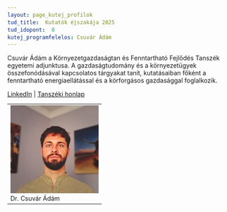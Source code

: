 ```yaml
---
layout: page_kutej_profilok
tud_title:  Kutatók éjszakája 2025
tud_idopont:  0
kutej_programfelelos: Csuvár Ádám
---
```


Csuvár Ádám a Környezetgazdaságtan és Fenntartható Fejlődés Tanszék egyetemi adjunktusa. A gazdaságtudomány és a környezetügyek összefonódásával kapcsolatos tárgyakat tanít, kutatásaiban főként a fenntartható energiaellátással és a körforgásos gazdasággal foglalkozik. 

[LinkedIn](https://www.linkedin.com/in/adamcsuvar/) | [Tanszéki honlap](http://kornygazd.bme.hu/hu/munkatarsak/dr-csuvar-adam)

<table class="picture">
<tr>
<td>

<div class="gallery">
    <img src="images/csuvar_adam.jpeg" max-width="250" max-height="200">
  <div class="desc">Dr. Csuvár Ádám</div>
</div>

</td>
</tr>
</table>
